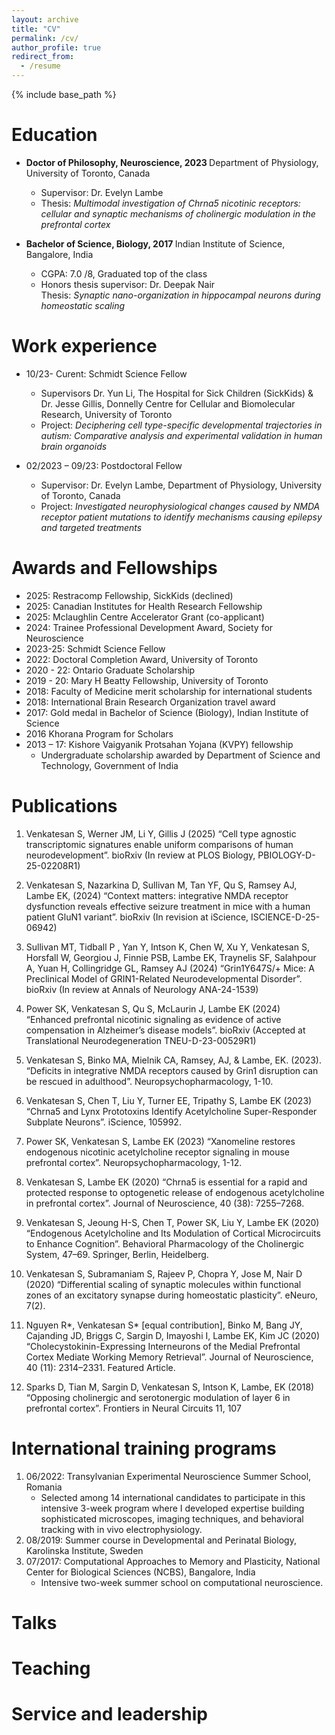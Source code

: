 ```yaml
---
layout: archive
title: "CV"
permalink: /cv/
author_profile: true
redirect_from:
  - /resume
---
```


{% include base_path %}

Education
======
* <b>Doctor of Philosophy, Neuroscience, 2023  </b>
Department of Physiology, University of Toronto, Canada  
  * Supervisor: Dr. Evelyn Lambe  
  * Thesis: <i>Multimodal investigation of Chrna5 nicotinic receptors: cellular and synaptic mechanisms of cholinergic modulation in the prefrontal cortex</i>

* <b> Bachelor of Science, Biology, 2017 </b>
Indian Institute of Science, Bangalore, India  
  * CGPA: 7.0 /8, Graduated top of the class  
  * Honors thesis supervisor: Dr. Deepak Nair  
  Thesis: <i> Synaptic nano-organization in hippocampal neurons during homeostatic scaling </i>  

Work experience
======
* 10/23- Curent: Schmidt Science Fellow
  * Supervisors Dr. Yun Li, The Hospital for Sick Children (SickKids) & Dr. Jesse Gillis, Donnelly Centre for Cellular and Biomolecular Research, University of Toronto
  * Project: <i>Deciphering cell type-specific developmental trajectories in autism: Comparative analysis and experimental validation in human brain organoids</i>

* 02/2023 – 09/23: Postdoctoral Fellow
  * Supervisor: Dr. Evelyn Lambe, Department of Physiology, University of Toronto, Canada
  * Project: <i> Investigated neurophysiological changes caused by NMDA receptor patient mutations to identify mechanisms causing epilepsy and targeted treatments </i>


Awards and Fellowships
====
* 2025: Restracomp Fellowship, SickKids (declined)
* 2025: Canadian Institutes for Health Research Fellowship
* 2025: Mclaughlin Centre Accelerator Grant (co-applicant)
* 2024: Trainee Professional Development Award, Society for Neuroscience
* 2023-25: Schmidt Science Fellow
* 2022: Doctoral Completion Award, University of Toronto 
* 2020 - 22: Ontario Graduate Scholarship
* 2019 - 20: Mary H Beatty Fellowship, University of Toronto
* 2018: Faculty of Medicine merit scholarship for international students                
* 2018: International Brain Research Organization travel award
* 2017: Gold medal in Bachelor of Science (Biology), Indian Institute of Science
* 2016 	Khorana Program for Scholars
* 2013 – 17: Kishore Vaigyanik Protsahan Yojana (KVPY) fellowship
  * Undergraduate scholarship awarded by Department of Science and Technology, Government of India 


Publications
======
  1.	Venkatesan S, Werner JM, Li Y, Gillis J (2025) “Cell type agnostic transcriptomic signatures enable uniform comparisons of human neurodevelopment”. bioRxiv (In review at PLOS Biology, PBIOLOGY-D-25-02208R1)

  2.	Venkatesan S, Nazarkina D, Sullivan M, Tan YF, Qu S, Ramsey AJ, Lambe EK, (2024) “Context matters: integrative NMDA receptor dysfunction reveals effective seizure treatment in mice with a human patient GluN1 variant”. bioRxiv (In revision at iScience, ISCIENCE-D-25-06942)

  3.	Sullivan MT, Tidball P , Yan Y, Intson K, Chen W, Xu Y, Venkatesan S, Horsfall W, Georgiou J, Finnie PSB, Lambe EK, Traynelis SF, Salahpour A, Yuan H,  Collingridge GL, Ramsey AJ (2024) “Grin1Y647S/+ Mice: A Preclinical Model of GRIN1-Related Neurodevelopmental Disorder”. bioRxiv (In review at Annals of Neurology ANA-24-1539)

  4.	Power SK, Venkatesan S, Qu S, McLaurin J, Lambe EK (2024) “Enhanced prefrontal nicotinic signaling as evidence of active compensation in Alzheimer’s disease models”. bioRxiv (Accepted at Translational Neurodegeneration TNEU-D-23-00529R1)

  5.	Venkatesan S, Binko MA, Mielnik CA, Ramsey, AJ, & Lambe, EK. (2023). “Deficits in integrative NMDA receptors caused by Grin1 disruption can be rescued in adulthood”. Neuropsychopharmacology, 1-10.

  6.	Venkatesan S, Chen T, Liu Y, Turner EE, Tripathy S, Lambe EK (2023) “Chrna5 and Lynx Prototoxins Identify Acetylcholine Super-Responder Subplate Neurons”. iScience, 105992.

  7.	Power SK, Venkatesan S, Lambe EK (2023) “Xanomeline restores endogenous nicotinic acetylcholine receptor signaling in mouse prefrontal cortex”. Neuropsychopharmacology, 1-12.

  8.	Venkatesan S, Lambe EK (2020) “Chrna5 is essential for a rapid and protected response to optogenetic release of endogenous acetylcholine in prefrontal cortex”. Journal of Neuroscience, 40 (38): 7255–7268.

  9.	Venkatesan S, Jeoung H-S, Chen T, Power SK, Liu Y, Lambe EK (2020) “Endogenous Acetylcholine and Its Modulation of Cortical Microcircuits to Enhance Cognition”. Behavioral Pharmacology of the Cholinergic System, 47–69. Springer, Berlin, Heidelberg.

  10.	Venkatesan S, Subramaniam S, Rajeev P, Chopra Y, Jose M, Nair D (2020) “Differential scaling of synaptic molecules within functional zones of an excitatory synapse during homeostatic plasticity”. eNeuro, 7(2).

  11.	Nguyen R*, Venkatesan S* [equal contribution], Binko M, Bang JY, Cajanding JD, Briggs C, Sargin D, Imayoshi I, Lambe EK, Kim JC (2020) “Cholecystokinin-Expressing Interneurons of the Medial Prefrontal Cortex Mediate Working Memory Retrieval”. Journal of Neuroscience, 40 (11): 2314–2331. Featured Article.

  12.	Sparks D, Tian M, Sargin D, Venkatesan S, Intson K, Lambe, EK (2018) “Opposing cholinergic and serotonergic modulation of layer 6 in prefrontal cortex”.  Frontiers in Neural Circuits 11, 107

  
International training programs
===
1. 06/2022: Transylvanian Experimental Neuroscience Summer School, Romania 
    * Selected among 14 international candidates to participate in this intensive 3-week program where I developed expertise building sophisticated microscopes, imaging techniques, and behavioral tracking with in vivo electrophysiology. 
2. 08/2019: Summer course in Developmental and Perinatal Biology,
Karolinska Institute, Sweden
3. 07/2017: Computational Approaches to Memory and Plasticity, National Center for Biological Sciences (NCBS), Bangalore, India
    * Intensive two-week summer school on computational neuroscience.




Talks
======

  
Teaching
======

  
Service and leadership
======

